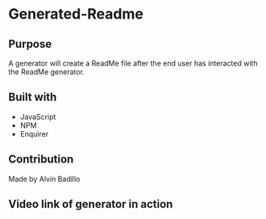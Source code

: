 # Generated-Readme

## Purpose
A generator will create a ReadMe file after the end user has interacted with the ReadMe generator. 

## Built with
* JavaScript
* NPM
* Enquirer

## Contribution 
Made by Alvin Badillo

## Video link of generator in action
